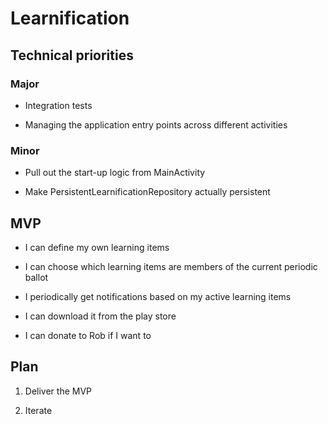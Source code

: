 # Learnification

## Technical priorities

### Major

- Integration tests

- Managing the application entry points across different activities

### Minor

- Pull out the start-up logic from MainActivity

- Make PersistentLearnificationRepository actually persistent

## MVP

- I can define my own learning items

- I can choose which learning items are members of the current periodic ballot

- I periodically get notifications based on my active learning items

- I can download it from the play store

- I can donate to Rob if I want to

## Plan

1. Deliver the MVP

2. Iterate
